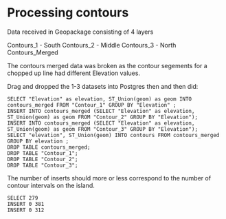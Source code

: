 # Processing contours

Data received in Geopackage consisting of 4 layers

Contours_1 - South
Contours_2 - Middle
Contours_3 - North
Contours_Merged

The contours merged data was broken as the contour 
segements for a chopped up line had different Elevation values.

Drag and dropped the 1-3 datasets into Postgres then and then did:

```
SELECT "Elevation" as elevation, ST_Union(geom) as geom INTO contours_merged FROM "Contour_1" GROUP BY "Elevation" ;
INSERT INTO contours_merged (SELECT "Elevation" as elevation, ST_Union(geom) as geom FROM "Contour_2" GROUP BY "Elevation");
INSERT INTO contours_merged (SELECT "Elevation" as elevation, ST_Union(geom) as geom FROM "Contour_3" GROUP BY "Elevation");
SELECT "elevation", ST_Union(geom) INTO contours FROM contours_merged GROUP BY elevation ;
DROP TABLE contours_merged;
DROP TABLE "Contour_1";
DROP TABLE "Contour_2";
DROP TABLE "Contour_3";
```

The number of inserts should more or less correspond to the number of contour intervals on the island.

```
SELECT 279
INSERT 0 381
INSERT 0 312
```
